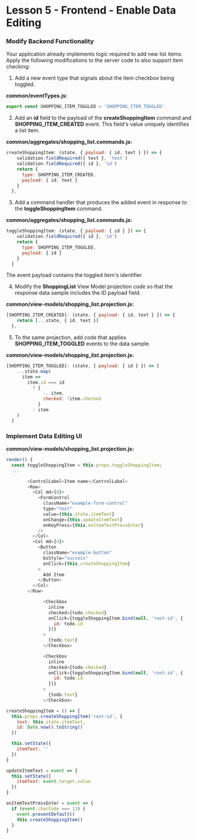 # Lesson 5 - Frontend - Enable Data Editing

### Modify Backend Functionality

Your application already implements logic required to add new list items. Apply the following modifications to the server code to also support item checking:

1. Add a new event type that signals about the item checkbox being toggled.

**common/eventTypes.js:**

<!-- prettier-ignore-start -->
[embedmd]:# (../../examples/shopping-list-tutorial/lesson-5/common/eventTypes.js /export const SHOPPING_ITEM_TOGGLED/ /\n$/)
```js
export const SHOPPING_ITEM_TOGGLED = 'SHOPPING_ITEM_TOGGLED'
```
<!-- prettier-ignore-end -->

2. Add an **id** field to the payload of the **createShoppingItem** command and **SHOPPING_ITEM_CREATED** event. This field's value uniquely identifies a list item.

**common/aggregates/shopping_list.commands.js:**

<!-- prettier-ignore-start -->
[embedmd]:# (../../examples/shopping-list-tutorial/lesson-5/common/aggregates/shopping_list.commands.js /createShoppingItem/   /^[[:blank:]]+\},/)
```js
createShoppingItem: (state, { payload: { id, text } }) => {
    validation.fieldRequired({ text }, 'text')
    validation.fieldRequired({ id }, 'id')
    return {
      type: SHOPPING_ITEM_CREATED,
      payload: { id, text }
    }
  },
```
<!-- prettier-ignore-end -->

3. Add a command handler that produces the added event in response to the **toggleShoppingItem** command.

**common/aggregates/shopping_list.commands.js:**

<!-- prettier-ignore-start -->
[embedmd]:# (../../examples/shopping-list-tutorial/lesson-5/common/aggregates/shopping_list.commands.js /toggleShoppingItem/   /^[[:blank:]]{2}\}/)
```js
toggleShoppingItem: (state, { payload: { id } }) => {
    validation.fieldRequired({ id }, 'id')
    return {
      type: SHOPPING_ITEM_TOGGLED,
      payload: { id }
    }
  }
```
<!-- prettier-ignore-end -->

The event payload contains the toggled item's identifier.

4. Modify the **ShoppingList** View Model projection code so that the response data sample includes the ID payload field.

**common/view-models/shopping_list.projection.js:**

<!-- prettier-ignore-start -->
[embedmd]:# (../../examples/shopping-list-tutorial/lesson-5/common/view-models/shopping_list.projection.js /\[SHOPPING_ITEM_CREATED\]/   /\},/)
```js
[SHOPPING_ITEM_CREATED]: (state, { payload: { id, text } }) => {
    return [...state, { id, text }]
  },
```
<!-- prettier-ignore-end -->

5. To the same projection, add code that applies **SHOPPING_ITEM_TOGGLED** events to the data sample.

**common/view-models/shopping_list.projection.js:**

<!-- prettier-ignore-start -->
[embedmd]:# (../../examples/shopping-list-tutorial/lesson-5/common/view-models/shopping_list.projection.js /\[SHOPPING_ITEM_TOGGLED\]/   /^[[:blank:]]+\]/)
```js
[SHOPPING_ITEM_TOGGLED]: (state, { payload: { id } }) => [
    ...state.map(
      item =>
        item.id === id
          ? {
              ...item,
              checked: !item.checked
            }
          : item
    )
  ]
```
<!-- prettier-ignore-end -->

### Implement Data Editing UI

**common/view-models/shopping_list.projection.js:**

```js
render() {
  const toggleShoppingItem = this.props.toggleShoppingItem;
  ...
```

<!-- prettier-ignore-start -->
[embedmd]:# (../../examples/shopping-list-tutorial/lesson-5/client/containers/ShoppingList.js /^[[:space:]]+\<ControlLabel\>Item name/   /\<\/Row\>/)
```js
        <ControlLabel>Item name</ControlLabel>
        <Row>
          <Col md={8}>
            <FormControl
              className="example-form-control"
              type="text"
              value={this.state.itemText}
              onChange={this.updateItemText}
              onKeyPress={this.onItemTextPressEnter}
            />
          </Col>
          <Col md={4}>
            <Button
              className="example-button"
              bsStyle="success"
              onClick={this.createShoppingItem}
            >
              Add Item
            </Button>
          </Col>
        </Row>
```
<!-- prettier-ignore-end -->

<!-- prettier-ignore-start -->
[embedmd]:# (../../examples/shopping-list-tutorial/lesson-5/client/containers/ShoppingList.js /^[[:space:]]+\<Checkbox/   /\<\/Checkbox\>/)
```js
              <Checkbox
                inline
                checked={todo.checked}
                onClick={toggleShoppingItem.bind(null, 'root-id', {
                  id: todo.id
                })}
              >
                {todo.text}
              </Checkbox>
```
<!-- prettier-ignore-end -->

<!-- prettier-ignore-start -->
[embedmd]:# (../../examples/shopping-list-tutorial/lesson-5/client/containers/ShoppingList.js /^[[:space:]]+createShoppingItem/   /}$^[[:space:]]};/)
```js
              <Checkbox
                inline
                checked={todo.checked}
                onClick={toggleShoppingItem.bind(null, 'root-id', {
                  id: todo.id
                })}
              >
                {todo.text}
              </Checkbox>
```
<!-- prettier-ignore-end -->

```js
createShoppingItem = () => {
  this.props.createShoppingItem('root-id', {
    text: this.state.itemText,
    id: Date.now().toString()
  })

  this.setState({
    itemText: ''
  })
}

updateItemText = event => {
  this.setState({
    itemText: event.target.value
  })
}

onItemTextPressEnter = event => {
  if (event.charCode === 13) {
    event.preventDefault()
    this.createShoppingItem()
  }
}
```
